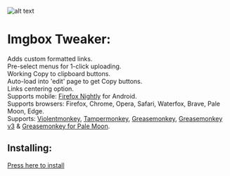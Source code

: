 ![alt text](https://i.imgur.com/gklSVJh.png)

# Imgbox Tweaker:

Adds custom formatted links.   
Pre-select menus for 1-click uploading.   
Working Copy to clipboard buttons.   
Auto-load into 'edit' page to get Copy buttons.   
Links centering option.   
Supports mobile: [Firefox Nightly](https://play.google.com/store/apps/details?id=org.mozilla.fenix) for Android.   
Supports browsers: Firefox, Chrome, Opera, Safari, Waterfox, Brave, Pale Moon, Edge.    
Supports: [Violentmonkey](https://violentmonkey.github.io/), [Tampermonkey](https://www.tampermonkey.net/), [Greasemonkey](https://www.greasespot.net/), [Greasemonkey v3](https://github.com/greasemonkey/greasemonkey/releases?after=4.0) & [Greasemonkey for Pale Moon](https://github.com/janekptacijarabaci/greasemonkey/releases). 

## Installing:

[Press here to install](https://greasyfork.org/scripts/454582-imgbox-tweaker/code/Imgbox%20Tweaker.user.js)
